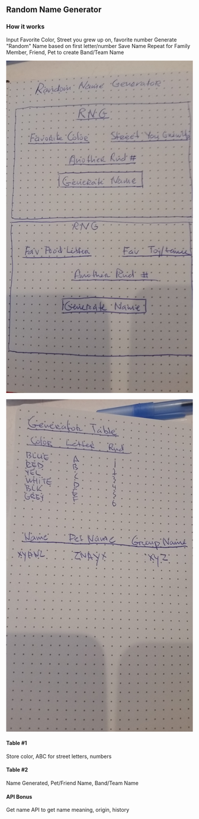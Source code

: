 ## Random Name Generator

### How it works

Input Favorite Color, Street you grew up on, favorite number
Generate "Random" Name based on first letter/number
Save Name
Repeat for Family Member, Friend, Pet to create Band/Team Name

![Front](Front.jpg "Front Pages")

![Table](Table1.jpg "Table 1")

#### Table #1
Store color, ABC for street letters, numbers

#### Table #2
Name Generated, Pet/Friend Name, Band/Team Name

#### API Bonus
Get name API to get name meaning, origin, history

